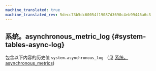 ```yaml
---
machine_translated: true
machine_translated_rev: 5decc73b5dc60054f19087d3690c4eb99446a6c3
---
```


## 系统。asynchronous_metric_log {#system-tables-async-log}

包含以下内容的历史值 `system.asynchronous_log` （见 [系统。asynchronous_metrics](../../operations/system-tables/asynchronous_metrics.md#system_tables-asynchronous_metrics))

